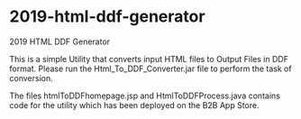 # 2019-html-ddf-generator
2019 HTML DDF Generator

This is a simple Utility that converts input HTML files to Output Files in DDF format.
Please run the Html_To_DDF_Converter.jar file to perform the task of conversion.

The files htmlToDDFhomepage.jsp and HtmlToDDFProcess.java contains code for the utility which has been deployed on the B2B App Store.
